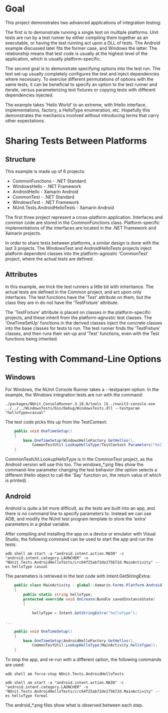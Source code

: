 # Goal 
This project demonstrates two advanced applications of integration testing:

The first is to demonstrate running a single test on multiple platforms.  Unit tests are run by a test runner by either compiling them together as an executable, or having the test running act upon a DLL of tests.  The Android example discussed later fits the former case, and Windows the latter.  The relationship means that test code is usually at the highest level of the application, which is usually platform-specific.

The second goal is to demonstrate specifying options into the test run.  The test set-up usually completely configures the test and inject dependencies where necessary.  To exercise different permutations of options with the same tests, it can be beneficial to specify an option to the test runner and iterate, versus parameterizing test fixtures or copying tests with different dependencies injected.

The example takes 'Hello World' to an extreme, with IHello interface, implementations, factory, a HelloType enumeration, etc.  Hopefully this demonstrates the mechanics involved without introducing terms that carry other expectations.

# Sharing Tests Between Platforms
## Structure
This example is made up of 6 projects:
* CommonFunctions - .NET Standard
* WindowsHello - .NET Framework
* AndroidHello - Xamarin Android
* CommonTest - .NET Standard
* WindowsTest - .NET Framework
* NUnit.Tests.AndroidHelloTests - Xamarin Android

The first three project represent a cross-platform application.  Interfaces and common code are stored in the CommonFunctions class.  Platform-specific implementations of the interfaces are located in the .NET Framework and Xamarin projects.

In order to share tests between platforms, a similar design is done with the last 3 projects.  The WindowsTest and AndroidHelloTests projects inject platform dependent classes into the platform-agnostic 'CommonTest' project, where the actual tests are defined.

## Attributes
In this example, we trick the test runners a little bit with inheritance.  The actual tests are defined in the Common project, and act upon only interfaces.  The test functions have the 'Test' attribute on them, but the class they are in do not have the 'TestFixture' attribute.

The 'TestFixture' attribute is placed on classes in the platform-specific projects, and these inherit from the platform-agnostic test classes.  The 'OneTimeSetUp' functions in the derived classes inject the concrete classes into the base classes for tests to run.  The test runner finds the 'TestFixture' classes, and then runs their set-up and 'Test' functions, even with the Test functions being inherited.

# Testing with Command-Line Options
## Windows
For Windows, the NUnit Console Runner takes a --testparam option.  In the example, the Windows integration tests are run with the command:
```
./packages/NUnit.ConsoleRunner.3.10.0/tools ]$ ./nunit3-console.exe ../../../WindowsTests/bin/Debug/WindowsTests.dll --testparam "helloType=casual"
```

The test code picks this up from the TestContext:
```csharp
    public void OneTimeSetup()
    {
        base.OneTimeSetup(WindowsHelloFactory.GetHellos(), 
            CommonTestUtil.LookupHelloType(TestContext.Parameters["helloType"]));
    }
```

CommonTestUtil.LookupHelloType is in the CommonTest project, as the Android version will use this too.  The windows_*.png files show the command-line parameter changing the test behavior (the option selects a different IHello object to call the 'Say' function on, the return value of which is printed).

## Android
Android is quite a bit more difficult, as the tests are built into an app, and there is no command line to specify parameters to.  Instead we can use ADB, and modify the NUnit test program template to store the 'extra' parameters in a global variable.

After compiling and installing the app on a device or emulator with Visual Studio, the following command can be used to start the app and run the tests:
```
adb shell am start -a "android.intent.action.MAIN" -c "android.intent.category.LAUNCHER" -n "NUnit.Tests.AndroidHelloTests/crc64f25ab72de175672d.MainActivity" --es helloType casual
```

The parameters is retrieved in the test code with Intent.GetStringExtra:
```csharp
    public class MainActivity : global::Xamarin.Forms.Platform.Android.FormsApplicationActivity
    {
        public static string helloType;
        protected override void OnCreate(Bundle savedInstanceState)
        {
            ...
            helloType = Intent.GetStringExtra("helloType");
            
...

    public void OneTimeSetup()
    {
        base.OneTimeSetup(AndroidHelloFactory.GetHellos(), 
            CommonTestUtil.LookupHelloType(MainActivity.helloType));
    }
```

To stop the app, and re-run with a different option, the following commands are used:
```
adb shell am force-stop NUnit.Tests.AndroidHelloTests

adb shell am start -a "android.intent.action.MAIN" -c "android.intent.category.LAUNCHER" -n "NUnit.Tests.AndroidHelloTests/crc64f25ab72de175672d.MainActivity" --es helloType formal
```

The android_*.png files show what is observed between each step.
